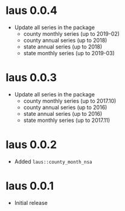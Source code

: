 
# laus 0.0.4

* Update all series in the package
    - county monthly series (up to 2019-02)
    - county annual series (up to 2018)
    - state annual series (up to 2018)
    - state monthly series (up to 2019-03)
    
# laus 0.0.3

* Update all series in the package
    - county monthly series (up to 2017.10)
    - county annual series (up to 2016)
    - state annual series (up to 2016)
    - state monthly series (up to 2017.11)

# laus 0.0.2

* Added `laus::county_month_nsa`

# laus 0.0.1

* Initial release
